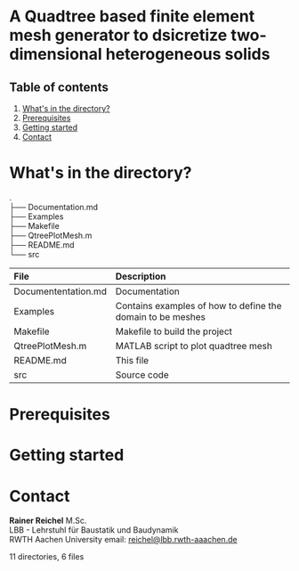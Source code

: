 
# A Quadtree based finite element mesh generator to dsicretize two-dimensional heterogeneous solids

## Table of contents  

1. [What's in the directory? ](#whats-in-the-directory)
2. [Prerequisites ](#prerequisites)
3. [Getting started ](#getting-started)  
4. [Contact](#contact)

# What's in the directory? <a name="whats-in-the-directory"></a>

.  
├── Documentation.md  
├── Examples  
├── Makefile  
├── QtreePlotMesh.m  
├── README.md  
└── src  

| File            | Description |
| :-------------- | :---- |
| Documententation.md | Documentation |
| Examples            | Contains examples of how to define the domain to be meshes |
| Makefile            | Makefile to build the project |
| QtreePlotMesh.m     | MATLAB script to plot quadtree mesh |
| README.md           | This file |
| src                 | Source code |

# Prerequisites <a name="prerequisites"></a>

# Getting started <a name="getting-started"></a>

# Contact <a name="contact"></a>  


**Rainer Reichel** M.Sc.  
LBB - Lehrstuhl für Baustatik und Baudynamik  
RWTH Aachen University 
email: <reichel@lbb.rwth-aaachen.de>



11 directories, 6 files
